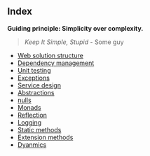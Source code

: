 ## Index

**Guiding principle: Simplicity over complexity.**

> _Keep It Simple, Stupid_ - Some guy


- [Web solution structure](./web-solution-structure)
- [Dependency management](./dependency-management)
- [Unit testing](./unit-testing)
- [Exceptions](./exceptions)
- [Service design](./service-design)
- [Abstractions](./abstractions)
- [nulls](./nulls)
- [Monads](./monads)
- [Reflection](./reflection)
- [Logging](./logging)
- [Static methods](./static-methods)
- [Extension methods](./extension-methods)
- [Dyanmics](./dynamics)